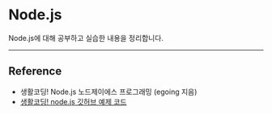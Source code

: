 # Node.js

Node.js에 대해 공부하고 실습한 내용을 정리합니다.

---
## Reference

- 생활코딩! Node.js 노드제이에스 프로그래밍 (egoing 지음)
- [생활코딩! node.js 깃허브 예제 코드](http://wikiboo.github.io/nodejs)
